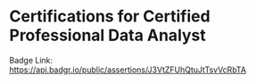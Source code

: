 # Certifications for Certified Professional Data Analyst
Badge Link: https://api.badgr.io/public/assertions/J3VtZFUhQtuJtTsvVcRbTA
